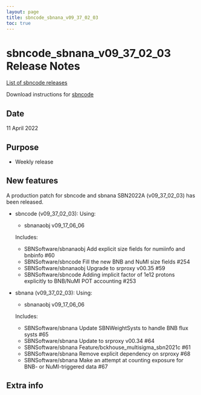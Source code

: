 ```yaml
---
layout: page
title: sbncode_sbnana_v09_37_02_03
toc: true
---
```


sbncode_sbnana_v09_37_02_03 Release Notes
=======================================================================================

[List of sbncode releases](https://sbnsoftware.github.io/AnalysisInfrastructure/ReleaseManagement/Releases/List_of_SBN_code_releases)

Download instructions for [sbncode]()

Date
---------------------------------------------------
11 April 2022

Purpose
---------------------------------------------------
* Weekly release

New features
---------------------------------------------------
A production patch for sbncode and sbnana SBN2022A (v09_37_02_03) has been released.

* sbncode (v09_37_02_03):
  Using:
  * sbnanaobj           v09_17_06_06

  Includes:
  * SBNSoftware/sbnanaobj Add explicit size fields for numiinfo and bnbinfo #60
  * SBNSoftware/sbncode Fill the new BNB and NuMI size fields #254
  * SBNSoftware/sbnanaobj Upgrade to srproxy v00.35 #59
  * SBNSoftware/sbncode Adding implicit factor of 1e12 protons explicitly to BNB/NuMI POT accounting #253

* sbnana (v09_37_02_03):
  Using:
  * sbnanaobj           v09_17_06_06
  
  Includes:
  * SBNSoftware/sbnana Update SBNWeightSysts to handle BNB flux systs #65 
  * SBNSoftware/sbnana Update to srproxy v00.34 #64
  * SBNSoftware/sbnana Feature/bckhouse_multisigma_sbn2021c #61
  * SBNSoftware/sbnana Remove explicit dependency on srproxy #68
  * SBNSoftware/sbnana Make an attempt at counting exposure for BNB- or NuMI-triggered data #67


Extra info
---------------------------------------------------
